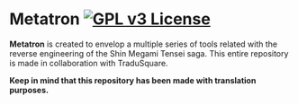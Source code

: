 # Metatron [![GPL v3 License](https://img.shields.io/badge/license-GPL%20V3-blue.svg?style=flat)](http://www.gnu.org/copyleft/gpl.html)

**Metatron** is created to envelop a multiple series of tools related with the reverse engineering of the Shin Megami Tensei saga.
This entire repository is made in collaboration with TraduSquare.

**Keep in mind that this repository has been made with translation purposes.**
